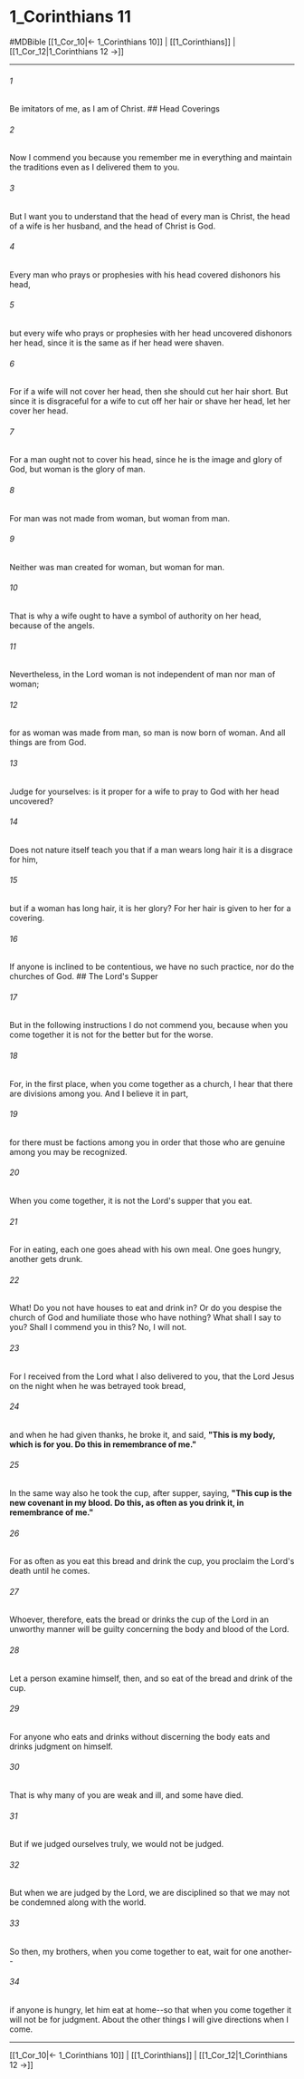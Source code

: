 # 1_Corinthians 11
#MDBible
[[1_Cor_10|← 1_Corinthians 10]] | [[1_Corinthians]] | [[1_Cor_12|1_Corinthians 12 →]]

***

###### 1 

Be imitators of me, as I am of Christ. ## Head Coverings 

###### 2 

Now I commend you because you remember me in everything and maintain the traditions even as I delivered them to you. 

###### 3 

But I want you to understand that the head of every man is Christ, the head of a wife is her husband, and the head of Christ is God. 

###### 4 

Every man who prays or prophesies with his head covered dishonors his head, 

###### 5 

but every wife who prays or prophesies with her head uncovered dishonors her head, since it is the same as if her head were shaven. 

###### 6 

For if a wife will not cover her head, then she should cut her hair short. But since it is disgraceful for a wife to cut off her hair or shave her head, let her cover her head. 

###### 7 

For a man ought not to cover his head, since he is the image and glory of God, but woman is the glory of man. 

###### 8 

For man was not made from woman, but woman from man. 

###### 9 

Neither was man created for woman, but woman for man. 

###### 10 

That is why a wife ought to have a symbol of authority on her head, because of the angels. 

###### 11 

Nevertheless, in the Lord woman is not independent of man nor man of woman; 

###### 12 

for as woman was made from man, so man is now born of woman. And all things are from God. 

###### 13 

Judge for yourselves: is it proper for a wife to pray to God with her head uncovered? 

###### 14 

Does not nature itself teach you that if a man wears long hair it is a disgrace for him, 

###### 15 

but if a woman has long hair, it is her glory? For her hair is given to her for a covering. 

###### 16 

If anyone is inclined to be contentious, we have no such practice, nor do the churches of God. ## The Lord's Supper 

###### 17 

But in the following instructions I do not commend you, because when you come together it is not for the better but for the worse. 

###### 18 

For, in the first place, when you come together as a church, I hear that there are divisions among you. And I believe it in part, 

###### 19 

for there must be factions among you in order that those who are genuine among you may be recognized. 

###### 20 

When you come together, it is not the Lord's supper that you eat. 

###### 21 

For in eating, each one goes ahead with his own meal. One goes hungry, another gets drunk. 

###### 22 

What! Do you not have houses to eat and drink in? Or do you despise the church of God and humiliate those who have nothing? What shall I say to you? Shall I commend you in this? No, I will not. 

###### 23 

For I received from the Lord what I also delivered to you, that the Lord Jesus on the night when he was betrayed took bread, 

###### 24 

and when he had given thanks, he broke it, and said, **"This is my body, which is for you. Do this in remembrance of me."** 

###### 25 

In the same way also he took the cup, after supper, saying, **"This cup is the new covenant in my blood. Do this, as often as you drink it, in remembrance of me."** 

###### 26 

For as often as you eat this bread and drink the cup, you proclaim the Lord's death until he comes. 

###### 27 

Whoever, therefore, eats the bread or drinks the cup of the Lord in an unworthy manner will be guilty concerning the body and blood of the Lord. 

###### 28 

Let a person examine himself, then, and so eat of the bread and drink of the cup. 

###### 29 

For anyone who eats and drinks without discerning the body eats and drinks judgment on himself. 

###### 30 

That is why many of you are weak and ill, and some have died. 

###### 31 

But if we judged ourselves truly, we would not be judged. 

###### 32 

But when we are judged by the Lord, we are disciplined so that we may not be condemned along with the world. 

###### 33 

So then, my brothers, when you come together to eat, wait for one another-- 

###### 34 

if anyone is hungry, let him eat at home--so that when you come together it will not be for judgment. About the other things I will give directions when I come. 

***

[[1_Cor_10|← 1_Corinthians 10]] | [[1_Corinthians]] | [[1_Cor_12|1_Corinthians 12 →]]
